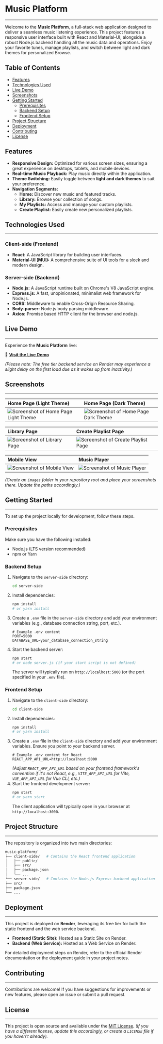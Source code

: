 # Music Platform

---

Welcome to the **Music Platform**, a full-stack web application designed to deliver a seamless music listening experience. This project features a responsive user interface built with React and Material-UI, alongside a robust Node.js backend handling all the music data and operations. Enjoy your favorite tunes, manage playlists, and switch between light and dark themes for personalized Browse.

## Table of Contents

* [Features](#features)
* [Technologies Used](#technologies-used)
* [Live Demo](#live-demo)
* [Screenshots](#screenshots)
* [Getting Started](#getting-started)
    * [Prerequisites](#prerequisites)
    * [Backend Setup](#backend-setup)
    * [Frontend Setup](#frontend-setup)
* [Project Structure](#project-structure)
* [Deployment](#deployment)
* [Contributing](#contributing)
* [License](#license)

## Features

* **Responsive Design:** Optimized for various screen sizes, ensuring a great experience on desktops, tablets, and mobile devices.
* **Real-time Music Playback:** Play music directly within the application.
* **Theme Switching:** Easily toggle between **light and dark themes** to suit your preference.
* **Navigation Segments:**
    * **Home:** Discover new music and featured tracks.
    * **Library:** Browse your collection of songs.
    * **My Playlists:** Access and manage your custom playlists.
    * **Create Playlist:** Easily create new personalized playlists.

## Technologies Used

---

### Client-side (Frontend)

* **React:** A JavaScript library for building user interfaces.
* **Material-UI (MUI):** A comprehensive suite of UI tools for a sleek and modern design.

### Server-side (Backend)

* **Node.js:** A JavaScript runtime built on Chrome's V8 JavaScript engine.
* **Express.js:** A fast, unopinionated, minimalist web framework for Node.js.
* **CORS:** Middleware to enable Cross-Origin Resource Sharing.
* **Body-parser:** Node.js body parsing middleware.
* **Axios:** Promise based HTTP client for the browser and node.js.

## Live Demo

---

Experience the **Music Platform** live:

🔗 [**Visit the Live Demo**](https://music-platform-frontend.onrender.com)

*(Please note: The free tier backend service on Render may experience a slight delay on the first load due as it wakes up from inactivity.)*

## Screenshots

---

| Home Page (Light Theme) | Home Page (Dark Theme) |
| :---------------------- | :--------------------- |
| ![Screenshot of Home Page Light Theme](https://raw.githubusercontent.com/Ulyk04/music-platform/main/home-light.jpeg) | ![Screenshot of Home Page Dark Theme](https://raw.githubusercontent.com/Ulyk04/music-platform/main/home-dark.jpeg) |

| Library Page | Create Playlist Page |
| :----------- | :------------------- |
| ![Screenshot of Library Page](https://raw.githubusercontent.com/Ulyk04/music-platform/main/library.jpeg) | ![Screenshot of Create Playlist Page](https://raw.githubusercontent.com/Ulyk04/music-platform/main/playlist.jpeg) |

| Mobile View | Music Player |
| :---------- | :----------- |
| ![Screenshot of Mobile View](https://raw.githubusercontent.com/Ulyk04/music-platform/main/mobile.jpeg) | ![Screenshot of Music Player](https://raw.githubusercontent.com/Ulyk04/music-platform/main/create.jpeg) |

*(Create an `images` folder in your repository root and place your screenshots there. Update the paths accordingly.)*

## Getting Started

---

To set up the project locally for development, follow these steps.

### Prerequisites

Make sure you have the following installed:

* Node.js (LTS version recommended)
* npm or Yarn

### Backend Setup

1.  Navigate to the `server-side` directory:
    ```bash
    cd server-side
    ```
2.  Install dependencies:
    ```bash
    npm install
    # or yarn install
    ```
3.  Create a `.env` file in the `server-side` directory and add your environment variables (e.g., database connection string, port, etc.).
    ```
    # Example .env content
    PORT=5000
    DATABASE_URL=your_database_connection_string
    ```
4.  Start the backend server:
    ```bash
    npm start
    # or node server.js (if your start script is not defined)
    ```
    The server will typically run on `http://localhost:5000` (or the port specified in your `.env` file).

### Frontend Setup

1.  Navigate to the `client-side` directory:
    ```bash
    cd client-side
    ```
2.  Install dependencies:
    ```bash
    npm install
    # or yarn install
    ```
3.  Create a `.env` file in the `client-side` directory and add your environment variables. Ensure you point to your backend server.
    ```
    # Example .env content for React
    REACT_APP_API_URL=http://localhost:5000
    ```
    *(Adjust `REACT_APP_API_URL` based on your frontend framework's convention if it's not React, e.g., `VITE_APP_API_URL` for Vite, `VUE_APP_API_URL` for Vue CLI, etc.)*
4.  Start the frontend development server:
    ```bash
    npm start
    # or yarn start
    ```
    The client application will typically open in your browser at `http://localhost:3000`.

## Project Structure

---

The repository is organized into two main directories:

``` bash
music-platform/
├── client-side/   # Contains the React frontend application
│   ├── public/
│   ├── src/
│   ├── package.json
│   └── ...
└── server-side/   # Contains the Node.js Express backend application
├── src/
├── package.json
└── ...
```

## Deployment

---

This project is deployed on **Render**, leveraging its free tier for both the static frontend and the web service backend.

* **Frontend (Static Site):** Hosted as a Static Site on Render.
* **Backend (Web Service):** Hosted as a Web Service on Render.

For detailed deployment steps on Render, refer to the official Render documentation or the deployment guide in your project notes.

## Contributing

---

Contributions are welcome! If you have suggestions for improvements or new features, please open an issue or submit a pull request.

## License

---

This project is open source and available under the [MIT License](LICENSE). *(If you have a different license, update this accordingly, or create a `LICENSE` file if you haven't already).*
